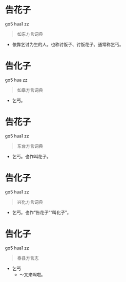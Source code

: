 # 告花子
go5 hua1 zz
> 如东方言词典
- 依靠乞讨为生的人。也称讨饭子、讨饭花子。通常称乞丐。

# 告化子
go5 hua zz
> 如皋方言词典
- 乞丐。

# 告花子
go5 hua1 zz
> 东台方言词典
- 乞丐。也作叫花子。

# 告化子
go5 hua1 zz
> 兴化方言词典
- 乞丐。也作“告花子”“叫化子”。

# 告化子
go5 hua1 zz
> 泰县方言志
- 乞丐
  - ～又来啊啦。
